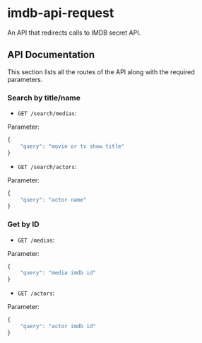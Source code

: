# imdb-api-request

An API that redirects calls to IMDB secret API.

## API Documentation

This section lists all the routes of the API along with the required parameters.

### Search by title/name

- `GET /search/medias`:

Parameter:

```js
{
    "query": "movie or tv show title"
}
```

- `GET /search/actors`:

Parameter:

```js
{
    "query": "actor name"
}
```

### Get by ID

- `GET /medias`:

Parameter:

```js
{
    "query": "media imdb id"
}
```

- `GET /actors`:

Parameter:

```js
{
    "query": "actor imdb id"
}
```

